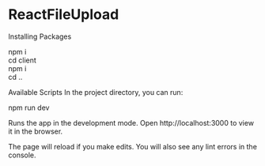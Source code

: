 # ReactFileUpload

Installing Packages 

npm i <br />
cd client <br />
npm i <br />
cd ..

Available Scripts
In the project directory, you can run:

npm run dev

Runs the app in the development mode.
Open http://localhost:3000 to view it in the browser.

The page will reload if you make edits.
You will also see any lint errors in the console.
